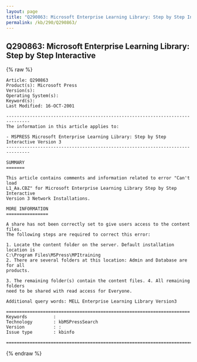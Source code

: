 ```yaml
---
layout: page
title: "Q290863: Microsoft Enterprise Learning Library: Step by Step Interactive"
permalink: /kb/290/Q290863/
---
```


## Q290863: Microsoft Enterprise Learning Library: Step by Step Interactive

{% raw %}

	Article: Q290863
	Product(s): Microsoft Press
	Version(s): 
	Operating System(s): 
	Keyword(s): 
	Last Modified: 16-OCT-2001
	
	-------------------------------------------------------------------------------
	The information in this article applies to:
	
	- MSPRESS Microsoft Enterprise Learning Library: Step by Step Interactive Version 3 
	-------------------------------------------------------------------------------
	
	SUMMARY
	=======
	
	This article contains comments and information related to error "Can't load
	L1_Aa.CBZ" for Microsoft Enterprise Learning Library Step by Step Interactive
	Version 3 Network Installations.
	
	MORE INFORMATION
	================
	
	A share has not been correctly set to give users access to the content files.
	The following steps are required to correct this error:
	
	1. Locate the content folder on the server. Default installation location is
	C:\Program Files\MSPress\MPItraining
	2. There are several folders at this location: Admin and Database are for all
	products.
	
	3. The remaining folder(s) contain the content files. 4. All remaining folders
	need to be shared with read access for Everyone.
	
	Additional query words: MELL Enterprise Learning Library Version3
	
	======================================================================
	Keywords          :  
	Technology        : kbMSPressSearch
	Version           : :
	Issue type        : kbinfo
	
	=============================================================================
	

{% endraw %}
